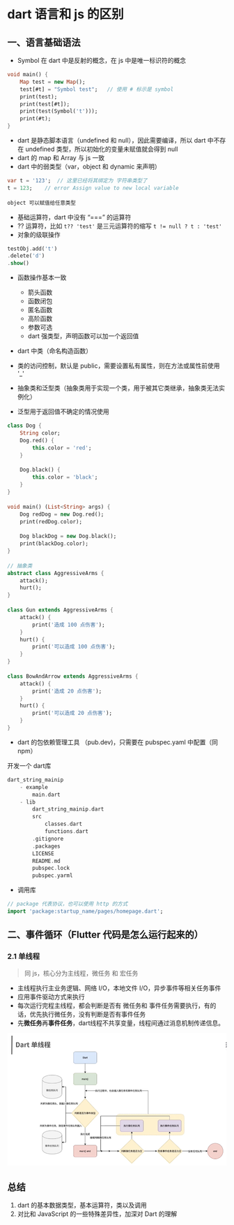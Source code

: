 # dart 语言和 js 的区别

## 一、语言基础语法

- Symbol 在 dart 中是反射的概念，在 js 中是唯一标识符的概念

```dart
void main() {
    Map test = new Map();
    test[#t] = "Symbol test";   // 使用 # 标示是 symbol
    print(test);
    print(test[#t]);
    print(test(Symbol('t')));
    print(#t);
}
```

- dart 是静态脚本语言（undefined 和 null），因此需要编译，所以 dart 中不存在 undefined 类型，所以初始化的变量未赋值就会得到 null
- dart 的 map 和 Array 与 js 一致
- dart 中的弱类型（var，object 和 dynamic 来声明）

```dart
var t = '123';  // 这里已经将其绑定为 字符串类型了
t = 123;    // error Assign value to new local variable

object 可以赋值给任意类型
```

- 基础运算符，dart 中没有 “===” 的运算符
- ?? 运算符，比如 `t?? 'test'` 是三元运算符的缩写 `t != null ? t : 'test'`
- 对象的级联操作

```dart
testObj.add('t')
.delete('d')
.show()
```

- 函数操作基本一致
    - 箭头函数
    - 函数闭包
    - 匿名函数
    - 高阶函数
    - 参数可选
    - dart 强类型，声明函数可以加一个返回值

- dart 中类（命名构造函数）
- 类的访问控制，默认是 public，需要设置私有属性，则在方法或属性前使用 '_'
- 抽象类和泛型类（抽象类用于实现一个类，用于被其它类继承，抽象类无法实例化）
- 泛型用于返回值不确定的情况使用

```dart
class Dog {
    String color;
    Dog.red() {
        this.color = 'red';
    }

    Dog.black() {
        this.color = 'black';
    }
}

void main() (List<String> args) {
    Dog redDog = new Dog.red();
    print(redDog.color);

    Dog blackDog = new Dog.black();
    print(blackDog.color);
}

// 抽象类
abstract class AggressiveArms {
    attack();
    hurt();
}

class Gun extends AggressiveArms {
    attack() {
        print('造成 100 点伤害');
    }
    hurt() {
        print('可以造成 100 点伤害');
    }
}

class BowAndArrow extends AggressiveArms {
    attack() {
        print('造成 20 点伤害');
    }
    hurt() {
        print('可以造成 20 点伤害');
    }
}
```

- dart 的包依赖管理工具 （pub.dev)，只需要在 pubspec.yaml 中配置（同 npm）

开发一个 dart库

```dart
dart_string_mainip
    - example
        main.dart
    - lib
        dart_string_mainip.dart
        src
            classes.dart
            functions.dart
        .gitignore
        .packages
        LICENSE
        README.md
        pubspec.lock
        pubspec.yarml
```

- 调用库

```dart
// package 代表协议，也可以使用 http 的方式
import 'package:startup_name/pages/homepage.dart';
```

## 二、事件循环（Flutter 代码是怎么运行起来的）

### 2.1 单线程

> 同 js，核心分为主线程，微任务 和 宏任务

- 主线程执行主业务逻辑、网络 I/O，本地文件 I/O，异步事件等相关任务事件
- 应用事件驱动方式来执行
- 每次运行完程主线程，都会判断是否有 微任务和 事件任务需要执行，有的话，优先执行微任务，没有判断是否有事件任务
- 先**微任务**再**事件任务**，dart线程不共享变量，线程间通过消息机制传递信息。

![](2022-10-30-22-47-34.png)


## 总结

1. dart 的基本数据类型，基本运算符，类以及调用
2. 对比和 JavaScript 的一些特殊差异性，加深对 Dart 的理解